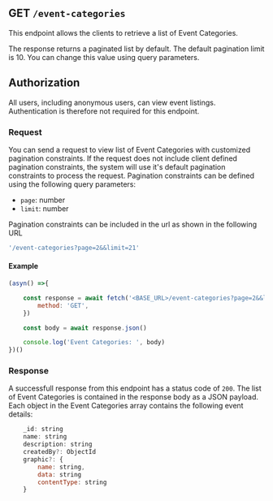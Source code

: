 ## GET `/event-categories`

This endpoint allows the clients to retrieve a list of Event Categories. 

The response returns a paginated list by default. The default pagination limit is 10. You can change this value using query parameters.


## Authorization
All users, including anonymous users, can view event listings. Authentication is therefore not required for this endpoint.

### Request
You can send a request to view list of Event Categories with customized pagination constraints. If the request does not include client defined pagination constraints, the system will use it's default pagination constraints to process the request. Pagination constraints can be defined using the following query parameters:

- `page`: number
- `limit`: number

Pagination constraints can be included in the url as shown in the following URL

```javascript
'/event-categories?page=2&&limit=21'
```

#### Example

```javascript
(asyn() =>{

    const response = await fetch('<BASE_URL>/event-categories?page=2&&limit=21', {
        method: 'GET',
    })

    const body = await response.json()

    console.log('Event Categories: ', body)
})()
 ```

### Response
A successfull response from this endpoint has a status code of `200`. The list of Event Categories is contained in the response body as a JSON payload. Each object in the Event Categories array contains the following event details:

```javascript
    _id: string
    name: string
    description: string
    createdBy?: ObjectId
    graphic?: {
        name: string,
        data: string
        contentType: string
    }
```
